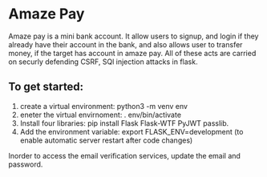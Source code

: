 # Amaze Pay

Amaze pay is a mini bank account. It allow users to signup, and login if they already have their account in the bank, and also allows user to transfer money, if the target has account in amaze pay. All of these acts are carried on securly defending CSRF, SQl injection attacks in flask.

## To get started:

1. create a virtual environment: python3 -m venv env
2. eneter the virtual envirnoment: . env/bin/activate
3. Install four libraries: pip install Flask Flask-WTF PyJWT passlib.
4. Add the environment variable: export FLASK_ENV=development (to enable automatic server restart after code changes)

Inorder to access the email verification services, update the email and password.


